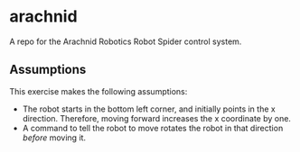 # arachnid

A repo for the Arachnid Robotics Robot Spider control system.

## Assumptions

This exercise makes the following assumptions:

-   The robot starts in the bottom left corner, and initially points in the x direction. Therefore, moving forward increases the x coordinate by one.
-   A command to tell the robot to move rotates the robot in that direction _before_ moving it.
